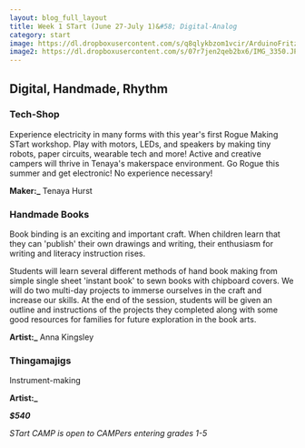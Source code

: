 ```yaml
---
layout: blog_full_layout
title: Week 1 STart (June 27-July 1)&#58; Digital-Analog
category: start
image: https://dl.dropboxusercontent.com/s/q8qlykbzom1vcir/ArduinoFritzingMotor2.jpg?dl=0
image2: https://dl.dropboxusercontent.com/s/07r7jen2qeb2bx6/IMG_3350.JPG?dl=0
---
```


## Digital, Handmade, Rhythm

### Tech-Shop
Experience electricity in many forms with this year's first Rogue Making STart workshop.  Play with motors, LEDs, and speakers by making tiny robots, paper circuits, wearable tech and more!  Active and creative campers will thrive in Tenaya's makerspace environment. Go Rogue this summer and get electronic!  No experience necessary!

**Maker:_** Tenaya Hurst


### Handmade Books

Book binding is an exciting and important craft. When children learn that they can 'publish' their own drawings and writing, their enthusiasm for writing and literacy instruction rises.

Students will learn several different methods of hand book making from simple single sheet 'instant book' to sewn books with chipboard covers. We will do two multi-day projects to immerse ourselves in the craft and increase our skills. At the end of the session, students will be given an outline and instructions of the projects they completed along with some good resources for families for future exploration in the book arts.

**Artist:_** Anna Kingsley


### Thingamajigs

Instrument-making


**Artist:_** 

**_$540_**

*STart CAMP is open to CAMPers entering grades 1-5*
